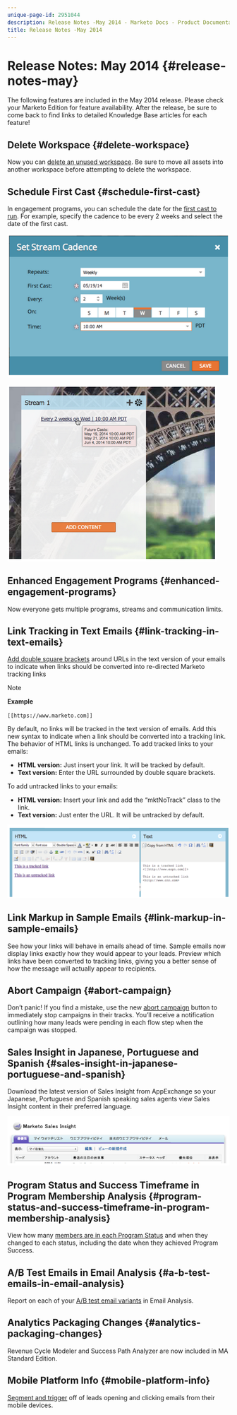 ```yaml
---
unique-page-id: 2951044
description: Release Notes -May 2014 - Marketo Docs - Product Documentation
title: Release Notes -May 2014
---
```


# Release Notes: May 2014 {#release-notes-may}

The following features are included in the May 2014 release. Please check your Marketo Edition for feature availability. After the release, be sure to come back to find links to detailed Knowledge Base articles for each feature!

## Delete Workspace {#delete-workspace}

Now you can [delete an unused workspace](/help/marketo/product-docs/administration/workspaces-and-person-partitions/delete-a-workspace.md). Be sure to move all assets into another workspace before attempting to delete the workspace.

## Schedule First Cast {#schedule-first-cast}

In engagement programs, you can schedule the date for the [first cast to run](/help/marketo/product-docs/email-marketing/drip-nurturing/engagement-program-streams/set-stream-cadence.md). For example, specify the cadence to be every 2 weeks and select the date of the first cast.

![](assets/image2014-9-22-11-3a57-3a36.png)

![](assets/image2014-9-22-11-3a57-3a54.png)

## Enhanced Engagement Programs {#enhanced-engagement-programs}

Now everyone gets multiple programs, streams and communication limits.

## Link Tracking in Text Emails {#link-tracking-in-text-emails}

[Add double square brackets](/help/marketo/product-docs/email-marketing/general/functions-in-the-editor/add-tracked-links-to-a-text-email.md) around URLs in the text version of your emails to indicate when links should be converted into re-directed Marketo tracking links

>[!NOTE]
>
>**Example**
>
>`[[https://www.marketo.com]]`

By default, no links will be tracked in the text version of emails. Add this new syntax to indicate when a link should be converted into a tracking link. The behavior of HTML links is unchanged.  To add tracked links to your emails:

* **HTML version:** Just insert your link. It will be tracked by default.
* **Text version:** Enter the URL surrounded by double square brackets.

To add untracked links to your emails:

* **HTML version:** Insert your link and add the “mktNoTrack” class to the link.
* **Text version:** Just enter the URL. It will be untracked by default.

![](assets/image2014-9-22-12-3a1-3a34.png)

## Link Markup in Sample Emails {#link-markup-in-sample-emails}

See how your links will behave in emails ahead of time. Sample emails now display links exactly how they would appear to your leads. Preview which links have been converted to tracking links, giving you a better sense of how the message will actually appear to recipients.

## Abort Campaign {#abort-campaign}

Don’t panic! If you find a mistake, use the new [abort campaign](/help/marketo/product-docs/core-marketo-concepts/smart-campaigns/using-smart-campaigns/abort-a-smart-campaign.md) button to immediately stop campaigns in their tracks. You’ll receive a notification outlining how many leads were pending in each flow step when the campaign was stopped.

## Sales Insight in Japanese, Portuguese and Spanish {#sales-insight-in-japanese-portuguese-and-spanish}

Download the latest version of Sales Insight from AppExchange so your Japanese, Portuguese and Spanish speaking sales agents view Sales Insight content in their preferred language.

![](assets/image2014-9-22-12-3a2-3a12.png)

## Program Status and Success Timeframe in Program Membership Analysis {#program-status-and-success-timeframe-in-program-membership-analysis}

View how many [members are in each Program Status](/help/marketo/product-docs/reporting/revenue-cycle-analytics/program-analytics/build-a-program-membership-analysis-report-that-lists-leads.md) and when they changed to each status, including the date when they achieved Program Success.

## A/B Test Emails in Email Analysis {#a-b-test-emails-in-email-analysis}

Report on each of your [A/B test email variants](/help/marketo/product-docs/reporting/revenue-cycle-analytics/email-analysis/build-an-email-analysis-report-that-shows-program-information.md) in Email Analysis.

## Analytics Packaging Changes {#analytics-packaging-changes}

Revenue Cycle Modeler and Success Path Analyzer are now included in MA Standard Edition.

## Mobile Platform Info {#mobile-platform-info}

[Segment and trigger](/help/marketo/product-docs/reporting/basic-reporting/report-activity/build-a-people-performance-report-with-mobile-platform-columns.md) off of leads opening and clicking emails from their mobile devices.
